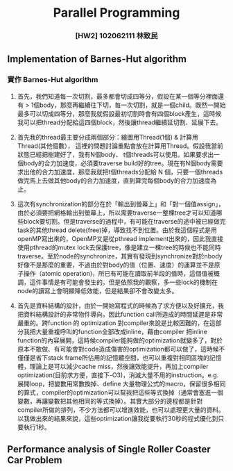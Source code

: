 # <center> Parallel Programming </center>

### <center> [HW2] 102062111 林致民 </center>

## Implementation of Barnes-Hut algorithm

### 實作 Barnes-Hut algorithm

1. 首先，我們知道每一次切割，最多都會切成四等分，假設在某一個等分裡面還有 > 1個body，那麼再繼續往下切，每一次切割，就是一個child。既然一開始最多可以切成四等分，那麼我就假設最初切割時會有四個block產生，這時候我可以把thread分配給這四個block，然後讓thread繼續延切割、延展下去。

2. 首先我的thread最主要分成兩個部分：繪圖用Thread(1個) & 計算用Thread(其他個數）， 這裡的問題討論重點會放在計算用Thread。假設我當前狀態已經把樹建好了，我有N個body、 t個threads可以使用。如果要求出一個body的合力加速度，必須要traverse build好的tree。現在有N個body需要求出他的合力加速度，那麼我就把t個threads分配給 N 個，只要一個threads做完馬上去做其他body的合力加速度，直到算完每個body的合力加速度為止。

3. 這次有synchronization的部分在於「輸出到螢幕上」和「對一個值assign」，由於必須要把網格輸出到螢幕上，所以需要traverse一整棵tree才可以知道哪些block要切割。但是traverse的過程中，有可能在traverse的途中被已經做完task的其他thread delete(free)掉，導致找不到位置。由於我這個程式是用openMP寫出來的，OpenMP又是從pthread implement出來的，因此我直接使用pthread的mutex lock去保護tree，像是建立一棵tree的時候也不能同時traverse。至於node的synchronize，其實有發現到synchronize對於nbody好像不是那麼的重要，不過由於對body的值（位置、速度）的運算並不是原子操作（atomic operation)，所已有可能在讀取前半段的值時，這個值被概調，這件事情是有可能會發生的。但是依照我的觀察，多一些lock的機制在node的讀寫上會明顯降低效能，但是結果卻不會改變太多。

4. 首先是資料結構的設計，由於一開始寫程式的時候為了求方便以及好擴充，我把資料結構設計的非常物件導向，因此function call所造成的時間延遲是非常嚴重的。跨function 的 optimization 對compiler來說是比較困難的，在這部分我把大量重複呼叫的function全部改成inline，藉由compiler 把inline function的內容展開，這時候compiler能夠做的optimization就變多了，對於原本不敢做、有可能會對code造成傷害的optimization都可以做了，這時候不僅僅是省下stack frame所佔用的記憶體空間，也可以重複對相同區塊的記憶體，理論上是可以減少cache miss，然後讓效能提升，再加上compiler optimization(目前求方便，直接下-O3)，消滅大量不用的instruction。e.g. 展開loop，把變數用常數換掉、define 大量物理公式的macro，保留很多相同的算式，compiler的optimization可以幫我把這些等式換掉（通常會塞進一個變數，再讓變數把其他相同的等式換掉）。其實大部分的邊程都是針對compiler所做的排列，不少方法都可以增進效能，也可以處理更大量的資料。以我做出來的結果來說，這些optimization讓我從要執行30秒的程式優化到只要執行1秒。


 ## Performance analysis of Single Roller Coaster Car Problem
 
 
 
 